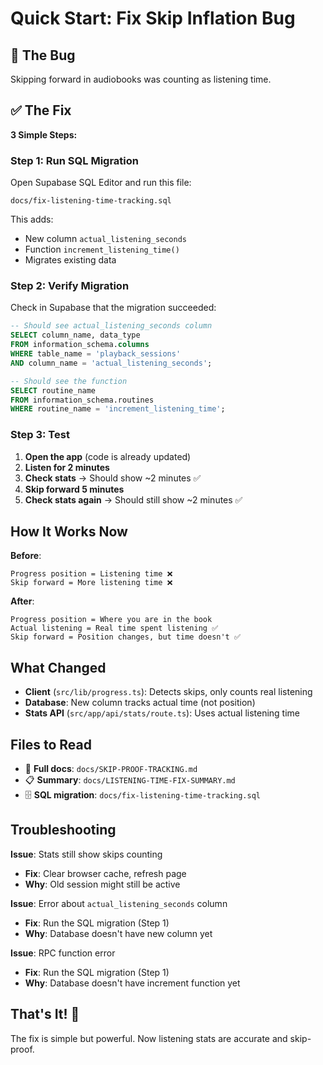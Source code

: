 # Quick Start: Fix Skip Inflation Bug

## 🐛 The Bug

Skipping forward in audiobooks was counting as listening time.

## ✅ The Fix

**3 Simple Steps:**

### Step 1: Run SQL Migration

Open Supabase SQL Editor and run this file:

```
docs/fix-listening-time-tracking.sql
```

This adds:

- New column `actual_listening_seconds`
- Function `increment_listening_time()`
- Migrates existing data

### Step 2: Verify Migration

Check in Supabase that the migration succeeded:

```sql
-- Should see actual_listening_seconds column
SELECT column_name, data_type
FROM information_schema.columns
WHERE table_name = 'playback_sessions'
AND column_name = 'actual_listening_seconds';

-- Should see the function
SELECT routine_name
FROM information_schema.routines
WHERE routine_name = 'increment_listening_time';
```

### Step 3: Test

1. **Open the app** (code is already updated)
2. **Listen for 2 minutes**
3. **Check stats** → Should show ~2 minutes ✅
4. **Skip forward 5 minutes**
5. **Check stats again** → Should still show ~2 minutes ✅

## How It Works Now

**Before**:

```
Progress position = Listening time ❌
Skip forward = More listening time ❌
```

**After**:

```
Progress position = Where you are in the book
Actual listening = Real time spent listening ✅
Skip forward = Position changes, but time doesn't ✅
```

## What Changed

- **Client** (`src/lib/progress.ts`): Detects skips, only counts real listening
- **Database**: New column tracks actual time (not position)
- **Stats API** (`src/app/api/stats/route.ts`): Uses actual listening time

## Files to Read

- 📖 **Full docs**: `docs/SKIP-PROOF-TRACKING.md`
- 📋 **Summary**: `docs/LISTENING-TIME-FIX-SUMMARY.md`
- 🗄️ **SQL migration**: `docs/fix-listening-time-tracking.sql`

## Troubleshooting

**Issue**: Stats still show skips counting

- **Fix**: Clear browser cache, refresh page
- **Why**: Old session might still be active

**Issue**: Error about `actual_listening_seconds` column

- **Fix**: Run the SQL migration (Step 1)
- **Why**: Database doesn't have new column yet

**Issue**: RPC function error

- **Fix**: Run the SQL migration (Step 1)
- **Why**: Database doesn't have increment function yet

## That's It! 🎉

The fix is simple but powerful. Now listening stats are accurate and skip-proof.
